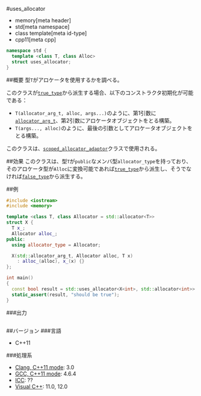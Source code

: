 #uses_allocator
* memory[meta header]
* std[meta namespace]
* class template[meta id-type]
* cpp11[meta cpp]

```cpp
namespace std {
  template <class T, class Alloc>
  struct uses_allocator;
}
```

##概要
型`T`がアロケータを使用するかを調べる。

このクラスが[`true_type`](/reference/type_traits/true_type.md)から派生する場合、以下のコンストラクタ初期化が可能である：

- `T(allocator_arg_t, alloc, args...)`のように、第1引数に[`allocator_arg_t`](allocator_arg_t.md)、第2引数にアロケータオブジェクトをとる構築。
- `T(args..., alloc)`のように、最後の引数としてアロケータオブジェクトをとる構築。

このクラスは、[`scoped_allocator_adaptor`](/reference/scoped_allocator/scoped_allocator_adaptor.md)クラスで使用される。


##効果
このクラスは、型`T`が`public`なメンバ型`allocator_type`を持っており、そのアロケータ型が`Alloc`に変換可能であれば[`true_type`](/reference/type_traits/true_type.md)から派生し、そうでなければ[`false_type`](/reference/type_traits/false_type.md)から派生する。


##例
```cpp
#include <iostream>
#include <memory>

template <class T, class Allocator = std::allocator<T>>
struct X {
  T x_;
  Allocator alloc_;
public:
  using allocator_type = Allocator;

  X(std::allocator_arg_t, Allocator alloc, T x)
    : alloc_(alloc), x_(x) {}
};

int main()
{
  const bool result = std::uses_allocator<X<int>, std::allocator<int>>::value;
  static_assert(result, "should be true");
}
```


###出力
```
```


##バージョン
###言語
- C++11

###処理系
- [Clang, C++11 mode](/implementation.md#clang): 3.0
- [GCC, C++11 mode](/implementation.md#gcc): 4.6.4
- [ICC](/implementation.md#icc): ??
- [Visual C++](/implementation.md#visual_cpp): 11.0, 12.0
